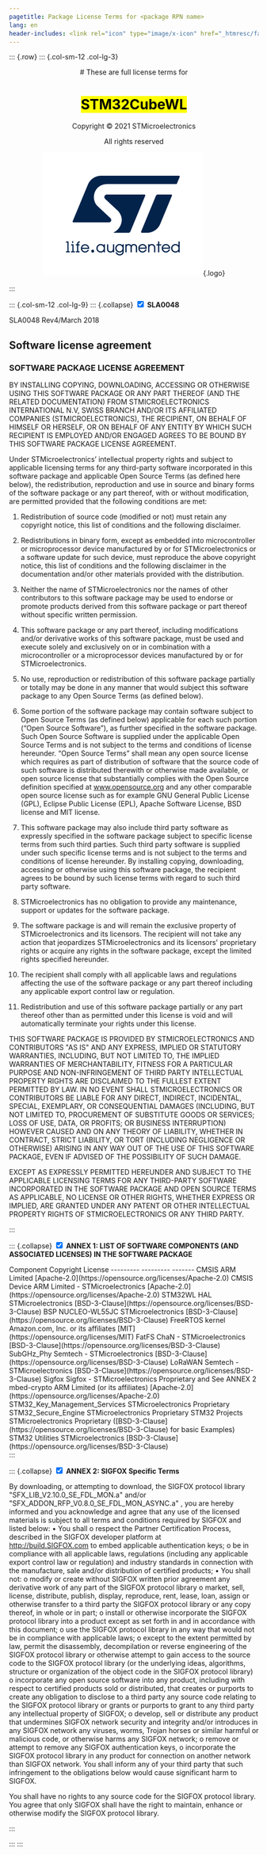 ```yaml
---
pagetitle: Package License Terms for <package RPN name>
lang: en
header-includes: <link rel="icon" type="image/x-icon" href="_htmresc/favicon.png" />
---
```


::: {.row}
::: {.col-sm-12 .col-lg-3}

<center>
# These are full license terms for

# <mark>STM32CubeWL</mark>

Copyright &copy; 2021 STMicroelectronics

All rights reserved
    
[![ST logo](_htmresc/st_logo_2020.png)](https://www.st.com){.logo}
</center>
:::

::: {.col-sm-12 .col-lg-9}
::: {.collapse}
<input type="checkbox" id="collapse-section1" checked aria-hidden="true">
<label for="collapse-section1" aria-hidden="true">__SLA0048__</label>
<div>

SLA0048 Rev4/March 2018

## Software license agreement

### __SOFTWARE PACKAGE LICENSE AGREEMENT__

BY INSTALLING COPYING, DOWNLOADING, ACCESSING OR OTHERWISE USING THIS SOFTWARE PACKAGE OR ANY
PART THEREOF (AND THE RELATED DOCUMENTATION) FROM STMICROELECTRONICS INTERNATIONAL N.V, SWISS
BRANCH AND/OR ITS AFFILIATED COMPANIES (STMICROELECTRONICS), THE RECIPIENT, ON BEHALF OF HIMSELF
OR HERSELF, OR ON BEHALF OF ANY ENTITY BY WHICH SUCH RECIPIENT IS EMPLOYED AND/OR ENGAGED
AGREES TO BE BOUND BY THIS SOFTWARE PACKAGE LICENSE AGREEMENT.

Under STMicroelectronics’ intellectual property rights and subject to applicable licensing terms for any third-party software
incorporated in this software package and applicable Open Source Terms (as defined here below), the redistribution,
reproduction and use in source and binary forms of the software package or any part thereof, with or without modification, are
permitted provided that the following conditions are met:

1. Redistribution of source code (modified or not) must retain any copyright notice, this list of conditions and the following
disclaimer.

2. Redistributions in binary form, except as embedded into microcontroller or microprocessor device manufactured by or for
STMicroelectronics or a software update for such device, must reproduce the above copyright notice, this list of conditions
and the following disclaimer in the documentation and/or other materials provided with the distribution.

3. Neither the name of STMicroelectronics nor the names of other contributors to this software package may be used to
endorse or promote products derived from this software package or part thereof without specific written permission.

4. This software package or any part thereof, including modifications and/or derivative works of this software package, must
be used and execute solely and exclusively on or in combination with a microcontroller or a microprocessor devices
manufactured by or for STMicroelectronics.

5. No use, reproduction or redistribution of this software package partially or totally may be done in any manner that would
subject this software package to any Open Source Terms (as defined below).

6. Some portion of the software package may contain software subject to Open Source Terms (as defined below) applicable
for each such portion (“Open Source Software”), as further specified in the software package. Such Open Source Software
is supplied under the applicable Open Source Terms and is not subject to the terms and conditions of license hereunder.
“Open Source Terms” shall mean any open source license which requires as part of distribution of software that the source
code of such software is distributed therewith or otherwise made available, or open source license that substantially
complies with the Open Source definition specified at www.opensource.org and any other comparable open source license
such as for example GNU General Public License (GPL), Eclipse Public License (EPL), Apache Software License, BSD
license and MIT license.

7. This software package may also include third party software as expressly specified in the software package subject to
specific license terms from such third parties. Such third party software is supplied under such specific license terms and is
not subject to the terms and conditions of license hereunder. By installing copying, downloading, accessing or otherwise
using this software package, the recipient agrees to be bound by such license terms with regard to such third party
software.

8. STMicroelectronics has no obligation to provide any maintenance, support or updates for the software package.

9. The software package is and will remain the exclusive property of STMicroelectronics and its licensors. The recipient will
not take any action that jeopardizes STMicroelectronics and its licensors' proprietary rights or acquire any rights in the
software package, except the limited rights specified hereunder.

10. The recipient shall comply with all applicable laws and regulations affecting the use of the software package or any part
thereof including any applicable export control law or regulation.

11. Redistribution and use of this software package partially or any part thereof other than as permitted under this license is
void and will automatically terminate your rights under this license.

THIS SOFTWARE PACKAGE IS PROVIDED BY STMICROELECTRONICS AND CONTRIBUTORS "AS IS" AND ANY
EXPRESS, IMPLIED OR STATUTORY WARRANTIES, INCLUDING, BUT NOT LIMITED TO, THE IMPLIED WARRANTIES OF
MERCHANTABILITY, FITNESS FOR A PARTICULAR PURPOSE AND NON-INFRINGEMENT OF THIRD PARTY
INTELLECTUAL PROPERTY RIGHTS ARE DISCLAIMED TO THE FULLEST EXTENT PERMITTED BY LAW. IN NO EVENT
SHALL STMICROELECTRONICS OR CONTRIBUTORS BE LIABLE FOR ANY DIRECT, INDIRECT, INCIDENTAL, SPECIAL,
EXEMPLARY, OR CONSEQUENTIAL DAMAGES (INCLUDING, BUT NOT LIMITED TO, PROCUREMENT OF SUBSTITUTE
GOODS OR SERVICES; LOSS OF USE, DATA, OR PROFITS; OR BUSINESS INTERRUPTION) HOWEVER CAUSED AND
ON ANY THEORY OF LIABILITY, WHETHER IN CONTRACT, STRICT LIABILITY, OR TORT (INCLUDING NEGLIGENCE OR
OTHERWISE) ARISING IN ANY WAY OUT OF THE USE OF THIS SOFTWARE PACKAGE, EVEN IF ADVISED OF THE
POSSIBILITY OF SUCH DAMAGE.

EXCEPT AS EXPRESSLY PERMITTED HEREUNDER AND SUBJECT TO THE APPLICABLE LICENSING TERMS FOR ANY
THIRD-PARTY SOFTWARE INCORPORATED IN THE SOFTWARE PACKAGE AND OPEN SOURCE TERMS AS
APPLICABLE, NO LICENSE OR OTHER RIGHTS, WHETHER EXPRESS OR IMPLIED, ARE GRANTED UNDER ANY
PATENT OR OTHER INTELLECTUAL PROPERTY RIGHTS OF STMICROELECTRONICS OR ANY THIRD PARTY.

</div>
:::

::: {.collapse}
<input type="checkbox" id="collapse-section2" checked aria-hidden="true">
<label for="collapse-section2" aria-hidden="true">__ANNEX 1: LIST OF SOFTWARE COMPONENTS (AND ASSOCIATED LICENSES) IN THE SOFTWARE PACKAGE__</label>
<div>
Component                       Copyright                           License
---------                       ---------                           -------
CMSIS                           ARM Limited                         [Apache-2.0](https://opensource.org/licenses/Apache-2.0)
CMSIS Device                    ARM Limited - STMicroelectronics    [Apache-2.0](https://opensource.org/licenses/Apache-2.0)
STM32WL HAL                     STMicroelectronics                  [BSD-3-Clause](https://opensource.org/licenses/BSD-3-Clause)
BSP NUCLEO-WL55JC               STMicroelectronics                  [BSD-3-Clause](https://opensource.org/licenses/BSD-3-Clause)
FreeRTOS kernel                 Amazon.com, Inc. or its affiliates  [MIT](https://opensource.org/licenses/MIT) 
FatFS                           ChaN - STMicroelectronics           [BSD-3-Clause](https://opensource.org/licenses/BSD-3-Clause)
SubGHz_Phy                      Semtech - STMicroelectronics        [BSD-3-Clause](https://opensource.org/licenses/BSD-3-Clause)
LoRaWAN                         Semtech - STMicroelectronics        [BSD-3-Clause](https://opensource.org/licenses/BSD-3-Clause)
Sigfox                          Sigfox - STMicroelectronics         Proprietary and See ANNEX 2
mbed-crypto                     ARM Limited (or its affiliates)     [Apache-2.0](https://opensource.org/licenses/Apache-2.0)
STM32_Key_Management_Services   STMicroelectronics                  Proprietary
STM32_Secure_Engine             STMicroelectronics                  Proprietary
STM32 Projects                  STMicroelectronics                  Proprietary ([BSD-3-Clause](https://opensource.org/licenses/BSD-3-Clause) for basic Examples)
STM32 Utilities                 STMicroelectronics                  [BSD-3-Clause](https://opensource.org/licenses/BSD-3-Clause)

</div>
:::

::: {.collapse}
<input type="checkbox" id="collapse-section3" checked aria-hidden="true">
<label for="collapse-section3" aria-hidden="true">__ANNEX 2: SIGFOX Specific Terms__</label>
<div>

By downloading, or attempting to download, the SIGFOX protocol library "SFX_LIB_V2.10.0_SE_FDL_MON.a" and/or 
"SFX_ADDON_RFP_V0.8.0_SE_FDL_MON_ASYNC.a" , you are hereby informed and you acknowledge and agree that any use of 
the licensed materials is subject to all terms and conditions required by SIGFOX and listed below:
• You shall 
  o respect the Partner Certification Process, described in the SIGFOX developer platform at  
    http://build.SIGFOX.com to embed applicable authentication keys; 
  o be in compliance with all applicable laws, regulations (including any applicable 
    export control law or regulation) and industry standards in connection with the manufacture, sale 
    and/or distribution of certified products;
• You shall not:
 o modify or create without SIGFOX written prior agreement any derivative work of any part of the 
   SIGFOX protocol library 
 o market, sell, license, distribute, publish, display, reproduce, rent, lease, loan, assign or otherwise 
   transfer to a third party the SIGFOX protocol library or any copy thereof, in whole or in part; 
 o install or otherwise incorporate the SIGFOX protocol library into a product except as set 
   forth in and in accordance with this document; 
 o use the SIGFOX protocol library in any way that would not be in compliance with applicable laws; 
 o except to the extent permitted by law, permit the disassembly, decompilation or reverse engineering
   of the SIGFOX protocol library or otherwise attempt to gain access to the source code to the SIGFOX 
   protocol library (or the underlying ideas, algorithms, structure or organization of the object code 
   in the SIGFOX protocol library)
 o incorporate any open source software into any product, including with respect to certified products 
   sold or distributed, that creates or purports to create any obligation to disclose to a third party 
   any source code relating to the SIGFOX protocol library or grants or purports to grant to any third 
   party any intellectual property of SIGFOX; 
 o develop, sell or distribute any product that undermines SIGFOX network security and integrity and/or 
   introduces in any SIGFOX network any viruses, worms, Trojan horses or similar harmful or malicious 
   code, or otherwise harms any SIGFOX network; 
 o remove or attempt to remove any SIGFOX authentication keys,
 o incorporate the SIGFOX protocol library in any product for connection on another network than SIGFOX 
   network. You shall inform any of your third party that such infringement to the obligations below 
   would cause significant harm to SIGFOX.

You shall have no rights to any source code for the SIGFOX protocol library. You agree that only SIGFOX 
shall have the right to maintain, enhance or otherwise modify the SIGFOX protocol library. 


</div>
:::

:::
:::